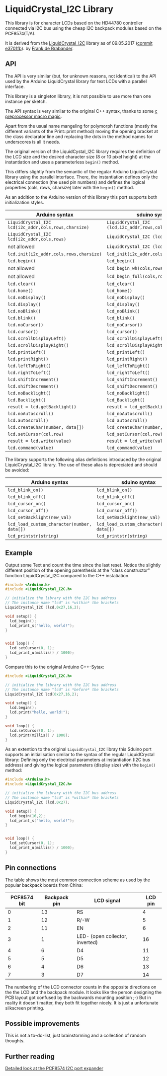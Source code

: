 # LiquidCrystal_I2C Library

This library is for character LCDs based on the HD44780 controller connected
via I2C bus using the cheap I2C backpack modules based on the PCF8574(T/A).

It is derived from the
[LiquidCrystal_I2C](https://github.com/fdebrabander/Arduino-LiquidCrystal-I2C-library)
library as of 09.05.2017 ([commit
e3701fb](https://github.com/fdebrabander/Arduino-LiquidCrystal-I2C-library/tree/e3701fb3f2398a6d18bfd94a4a7f36e065d57d77)).
by [Frank de Brabander](https://github.com/fdebrabander).


## API

The API is very similar (but, for unknown reasons, not identical) to the API
used by the Arduino LiquidCrystal library for text LCDs with a parallel
interface.

This library is a singleton library, it is not possible to use more than one
instance per sketch.

The API syntax is very similar to the original C++ syntax, thanks to some
[c preprocessor macro magic](../developer/macro).

Apart from the usual name mangeling for polymorph functions (mostly the
different variants of the Print::print method) moving the opening bracket at
the class declarator line and replacing the dots in the method names for
underscores is all it needs.

The original version of the LiquidCystal_I2C library requires the
definition of the LCD size and the desired character size (8 or 10 pixel
height) at the instantiation and uses a parameterless `begin()` method.

This differs slightly from the semantic of the regular Arduino
LiquidCrystal library using the parallel interface. There, the
instantiation defines only the electrical connection (the used pin
numbers) and defines the logical properties (cols, rows, charsize) later
with the `begin()` method.

As an addition to the Arduino version of this library this port
supports both initialization styles.


Arduino syntax				|sduino syntax
--------------------			|---------------------
`LiquidCrystal_I2C lcd(i2c_addr,cols,rows,charsize)` |`LiquidCrystal_I2C (lcd,i2c_addr,rows,cols,charsize)`
`LiquidCrystal_I2C lcd(i2c_addr,cols,rows)`	|`LiquidCrystal_I2C (lcd,i2c_addr,rows)`
not allowed				|`LiquidCrystal_I2C (lcd,i2c_addr)`
`lcd.init(i2c_addr,cols,rows,charsize)`	|`lcd_init(i2c_addr,cols,rows,charsize)`
`lcd.begin()`				|`lcd_begin()`
not allowed				|`lcd_begin_wh(cols,rows)`
not allowed				|`lcd_begin_full(cols,rows,charsize)`
`lcd.clear()`				|`lcd_clear()`
`lcd.home()`				|`lcd_home()`
`lcd.noDisplay()`			|`lcd_noDisplay()`
`lcd.display()`				|`lcd_display()`
`lcd.noBlink()`				|`lcd_noBlink()`
`lcd.blink()`				|`lcd_blink()`
`lcd.noCursor()`			|`lcd_noCursor()`
`lcd.cursor()`				|`lcd_cursor()`
`lcd.scrollDisplayLeft()`		|`lcd_scrollDisplayLeft()`
`lcd.scrollDisplayRight()`		|`lcd_scrollDisplayRight()`
`lcd.printLeft()`			|`lcd_printLeft()`
`lcd.printRight()`			|`lcd_printRight()`
`lcd.leftToRight()`			|`lcd_leftToRight()`
`lcd.rightToLeft()`			|`lcd_rightToLeft()`
`lcd.shiftIncrement()`			|`lcd_shiftIncrement()`
`lcd.shiftDecrement()`			|`lcd_shiftDecrement()`
`lcd.noBacklight()`			|`lcd_noBacklight()`
`lcd.Backlight()`			|`lcd_Backlight()`
`result = lcd.getBacklight()`		|`result = lcd_getBacklight()`
`lcd.noAutoscroll()`			|`lcd_noAutoscroll()`
`lcd.autoscroll()`			|`lcd_autoscroll()`
`lcd.createChar(number, data[])`	|`lcd_createChar(number, data[])`
`lcd.setCursor(col,row)`		|`lcd_setCursor(col,row)`
`result = lcd.write(value)`		|`result = lcd_write(value)`
`lcd.command(value)`			|`lcd_command(value)`

The library supports the following alias definitions introduced by the
original LiquidCrystal_I2C library. The use of these alias is depreciated
and should be avoided:

Arduino syntax				|sduino syntax
--------------------			|---------------------
`lcd_blink_on()`			|`lcd_blink_on()`
`lcd_blink_off()`			|`lcd_blink_off()`
`lcd_cursor_on()`			|`lcd_cursor_on()`
`lcd_cursor_off()`			|`lcd_cursor_off()`
`lcd_setBacklight(new_val)`		|`lcd_setBacklight(new_val)`
`lcd_load_custom_character(number, data[])`|`lcd_load_custom_character(number, data[])`
`lcd_printstr(string)`			|`lcd_printstr(string)`




## Example

Output some Text and count the time since the last reset. Notice the
slightly different position of the opening parenthesis at the "class
constructor" function LiquidCrystal_I2C compared to the C++ instatiation.

```c
#include <Arduino.h>
#include <LiquidCrystal_I2C.h>

// initialize the library with the I2C bus address
// The instance name "lcd" is *within* the brackets
LiquidCrystal_I2C (lcd,0x27,16,2);

void setup() {
  lcd_begin();
  lcd_print_s("hello, world!");
}


void loop() {
  lcd_setCursor(0, 1);
  lcd_print_u(millis() / 1000);
}
```


Compare this to the original Arduino C++-Sytax:

```c
#include <LiquidCrystal_I2C.h>

// initialize the library with the I2C bus address
// The instance name "lcd" is *before* the brackets
LiquidCrystal_I2C lcd(0x27,16,2);

void setup() {
  lcd.begin();
  lcd.print("hello, world!");
}

void loop() {
  lcd.setCursor(0, 1);
  lcd.print(millis() / 1000);
}
```


As an extention to the original `LiquidCrystal_I2C` libray this Sduino port
supports an initialisation similar to the syntax of the regular
LiquidCrystal library: Defining only the electrical parameters at
instantiation (I2C bus address) and giving the logical parameters (display
size) with the `begin()` method:

```c
#include <Arduino.h>
#include <LiquidCrystal_I2C.h>

// initialize the library with the I2C bus address
// The instance name "lcd" is *within* the brackets
LiquidCrystal_I2C (lcd,0x27);

void setup() {
  lcd_begin(16,2);
  lcd_print_s("hello, world!");
}


void loop() {
  lcd_setCursor(0, 1);
  lcd_print_u(millis() / 1000);
}
```


## Pin connections

The table shows the most common connection scheme as used by the popular
backpack boards from China:

PCF8574 bit	|Backpack pin	|LCD signal	|LCD pin
---		|---		|---		|---
0		|13		|RS		|4
1		|12		|R/-W		|5
2		|11		|EN		|6
3		|1		|LED- (open collector, inverted)|16
4		|6		|D4		|11
5		|5		|D5		|12
6		|4		|D6		|13
7		|3		|D7		|14

The numbering of the LCD connector counts in the opposite directions on the
the LCD and the backpack module. It looks like the person designing the PCB
layout got confused by the backwards mounting position ;-) But in reality it
doesn't matter, they both fit together nicely. It is just a unfortunate
silkscreen printing.




## Possible improvements

This is not a to-do-list, just brainstorming and a collection of random
thoughts.



## Further reading

[Detailed look at the PCF8574 I2C port
 expander](https://alselectro.wordpress.com/2016/05/12/serial-lcd-i2c-module-pcf8574/)

